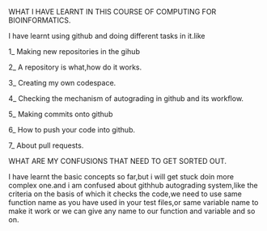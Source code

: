 WHAT I HAVE LEARNT IN THIS COURSE OF COMPUTING FOR BIOINFORMATICS.


 I have learnt using github and doing different tasks in it.like

 1_ Making new repositories in the gihub
 
 2_ A repository is what,how do it works.
 
 3_ Creating my own codespace.
  
 4_ Checking the mechanism of autograding in github and its workflow.
 
 5_ Making commits onto github
 
 6_ How to push your code into github.
 
 7_ About pull requests. 
 
 
WHAT ARE MY CONFUSIONS THAT NEED TO GET SORTED OUT.


I have learnt the basic concepts so far,but i will get stuck doin more complex one.and i am confused about githhub autograding system,like the criteria on the basis of which it checks the code,we need to use same  function name as you have used in your test files,or same variable name to make it work or we can give any name to our function and variable and so on.

